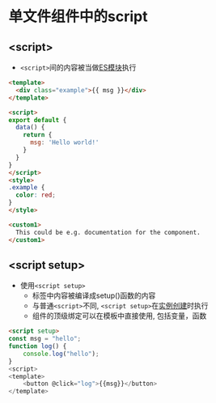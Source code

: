 # 单文件组件中的script

## \<script>

- `<script>`间的内容被当做[ES模块]()执行

```html
<template>
  <div class="example">{{ msg }}</div>
</template>

<script>
export default {
  data() {
    return {
      msg: 'Hello world!'
    }
  }
}
</script>
<style>
.example {
  color: red;
}
</style>

<custom1>
  This could be e.g. documentation for the component.
</custom1>
```

## \<script setup>

- 使用`<script setup>`
  - 标签中内容被编译成setup()函数的内容
  - 与普通`<script>`不同, `<script setup>`在[实例创建]()时执行
  - 组件的顶级绑定可以在模板中直接使用, 包括变量，函数

```html
<script setup>
const msg = "hello";
function log() {
    console.log("hello");
}
<script>
<template>
    <button @click="log">{{msg}}</button>
</template>
```